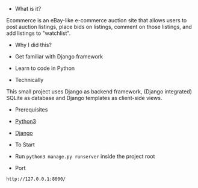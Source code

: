 
- What is it?

Ecommerce is an eBay-like e-commerce auction site that allows users to post auction listings, place bids on listings, comment on those listings, and add listings to "watchlist".

- Why I did this?

-   Get familiar with Django framework
-   Learn to code in Python

- Technically

This small project uses Django as backend framework, (Django integrated) SQLite as database and Django templates as client-side views.

- Prerequisites

-   [Python3](https://www.python.org/downloads/)
-   [Django](https://www.djangoproject.com/)

- To Start

-   Run `python3 manage.py runserver` inside the project root

- Port

```sh
http://127.0.0.1:8000/
```

 
